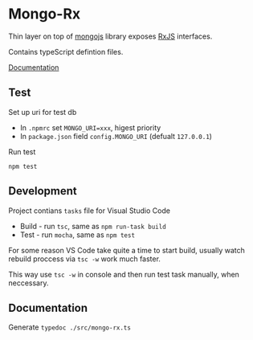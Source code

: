 # Mongo-Rx

Thin layer on top of [mongojs](https://github.com/mafintosh/mongojs) library 
exposes [RxJS](https://github.com/Reactive-Extensions/RxJS) interfaces.

Contains typeScript defintion files. 

[Documentation](https://data-avail.github.io/da-mongo-rx)

## Test

Set up uri for test db 

+ In `.npmrc` set `MONGO_URI=xxx`, higest priority
+ In `package.json` field `config.MONGO_URI` (defualt `127.0.0.1`)

Run test
 
`npm test`

## Development

Project contians `tasks` file for Visual Studio Code

+ Build - run `tsc`, same as `npm run-task build`
+ Test - run `mocha`, same as `npm test`

For some reason VS Code take quite a time to start build,
usually watch rebuild proccess via `tsc -w` work much faster.

This way use `tsc -w` in console and then run test task manually,
when neccessary.   

## Documentation 

Generate `typedoc ./src/mongo-rx.ts` 
